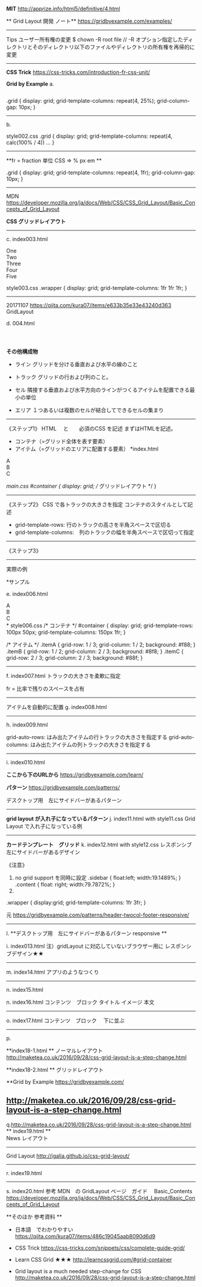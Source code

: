 **MIT**
http://apprize.info/html5/definitive/4.html

** Grid Layout 開発 ノート** 
https://gridbyexample.com/examples/

--------------
Tips 
ユーザー所有権の変更
$ chown -R root file  // -R オプション指定したディレクトリとそのディレクトリ以下のファイルやディレクトリの所有権を再帰的に変更

--------------

**CSS Trick**
https://css-tricks.com/introduction-fr-css-unit/


**Grid by Example**
a. 
<div class="grid">
  <div class="column"></div>
  <div class="column"></div>
  <div class="column"></div>
  <div class="column"></div>
</div>

.grid {
  display: grid;
  grid-template-columns: repeat(4, 25%); 
  grid-column-gap: 10px;
}

----------
b. 

style002.css
.grid {
  display: grid;
  grid-template-columns: repeat(4, calc(100% / 4))
  ...
}

----------
**fr = fraction 単位 CSS =>  % px em **   

.grid {
  display: grid;
  grid-template-columns: repeat(4, 1fr);
  grid-column-gap: 10px;
}


----------

MDN
https://developer.mozilla.org/ja/docs/Web/CSS/CSS_Grid_Layout/Basic_Concepts_of_Grid_Layout

**CSS グリッドレイアウト**

----------
c. 
index003.html
<div class="wrapper">
   <div>One</div>
   <div>Two</div>
   <div>Three</div>
   <div>Four</div>
   <div>Five</div>
</div>

style003.css
.wrapper {
  display: grid;
  grid-template-columns: 1fr 1fr 1fr;
}

--------------------------------------------------
20171107
https://qiita.com/kura07/items/e633b35e33e43240d363
GridLayout 

d. 004.html 
<div style="display:grid;"><!--コンテナ-->
  <div></div><!--アイテム-->
  <p></p><!--アイテム-->
  <section>
    <div></div><!--アイテムではない-->
  </section>
</div>

**その他構成物**
* ライン
グリッドを分ける垂直および水平の線のこと


* トラック
グリッドの行および列のこと。

* セル
隣接する垂直および水平方向のラインがつくるアイテムを配置できる最小の単位

* エリア
１つあるいは複数のセルが結合してできるセルの集まり

--------
《ステップ1》 HTML 　と　　必須のCSS を記述
まずはHTMLを記述。
- コンテナ（=グリッド全体を表す要素）
- アイテム（=グリッドのエリアに配置する要素）
*index.html
<div id="container"> <!-- コンテナ -->
    <div id="itemA">A</div> <!-- アイテム -->
    <div id="itemB">B</div> <!-- アイテム -->
    <div id="itemC">C</div> <!-- アイテム -->
</div>

*main.css
#container {
    display: grid; /* グリッドレイアウト */
}

---
《ステップ2》 CSS で各トラックの大きさを指定
コンテナのスタイルとして記述
- grid-template-rows: 行のトラックの高さを半角スペースで区切る
- grid-template-columns:　列のトラックの幅を半角スペースで区切って指定


---
《ステップ3》

---------------
実際の例

*サンプル

e. index006.html
<div id="container">
    <div class="itemA">A</div>
    <div class="itemB">B</div>
    <div class="itemC">C</div>
</div>
* style006.css
/* コンテナ */
#container {
    display: grid;
    grid-template-rows: 100px 50px;
    grid-template-columns: 150px 1fr;
}

/* アイテム */
.itemA {
    grid-row: 1 / 3;
    grid-column: 1 / 2;
    background: #f88;
}
.itemB {
    grid-row: 1 / 2;
    grid-column: 2 / 3;
    background: #8f8;
}
.itemC {
    grid-row: 2 / 3;
    grid-column: 2 / 3;
    background: #88f;
}

-------

f. index007.html
トラックの大きさを柔軟に指定

fr = 比率で残りのスペースを占有


-------
アイテムを自動的に配置
g. index008.html



-------
h. index009.html

grid-auto-rows: はみ出たアイテムの行トラックの大きさを指定する
grid-auto-columns: はみ出たアイテムの列トラックの大きさを指定する



-------
i. index010.html

**ここから下のURLから**
https://gridbyexample.com/learn/

**パターン**
https://gridbyexample.com/patterns/


デスクトップ用　左にサイドバーがあるパターン

--------
**grid layout が入れ子になっているパターン**
j. index11.html with style11.css
Grid Layout で入れ子になっている例



--------
**カードテンプレート　グリッド**
k. index12.html with style12.css
レスポンシブ　左にサイドバーがあるデザイン

《注意》
1. no grid support を同時に設定
  .sidebar {
    float:left;
    width:19.1489%;
  }
  .content {
    float: right; 
    width:79.7872%; 
  }
2. 
.wrapper {
display:grid;
grid-template-columns: 1fr 3fr;
}


元
https://gridbyexample.com/patterns/header-twocol-footer-responsive/



--------

l.
**デスクトップ用　左にサイドバーがあるパターン responsive **

i. index013.html 
注）gridLayout に対応していないブラウザー用に
レスポンシブデザイン★★


--------
m. index14.html
アプリのようなつくり




--------

n. 
index15.html 


n. index16.html 
コンテンツ　ブロック
  タイトル
  イメージ
  本文
  

--------
o. index17.html
コンテンツ　ブロック
　下に並ぶ

--------
p.

**index18-1.html **  ノーマルレイアウト
http://maketea.co.uk/2016/09/28/css-grid-layout-is-a-step-change.html

**index18-2.html ** グリッドレイアウト

**Grid by Example
https://gridbyexample.com/


http://maketea.co.uk/2016/09/28/css-grid-layout-is-a-step-change.html
--------
q.http://maketea.co.uk/2016/09/28/css-grid-layout-is-a-step-change.html
** index19.html **  
News レイアウト


--------
Grid Layout
http://igalia.github.io/css-grid-layout/


--------
r. index19.html




--------
s. index20.html 
参考
MDN　の GridLayout ページ　ガイド　
Basic_Contents
https://developer.mozilla.org/ja/docs/Web/CSS/CSS_Grid_Layout/Basic_Concepts_of_Grid_Layout







**そのほか 参考資料 **
* 日本語　でわかりやすい
https://qiita.com/kura07/items/486c19045aab8090d6d9

* CSS Trick
https://css-tricks.com/snippets/css/complete-guide-grid/

* Learn CSS Grid  ★★★
http://learncssgrid.com/#grid-container

* Grid layout is a much needed step-change for CSS 
http://maketea.co.uk/2016/09/28/css-grid-layout-is-a-step-change.html
